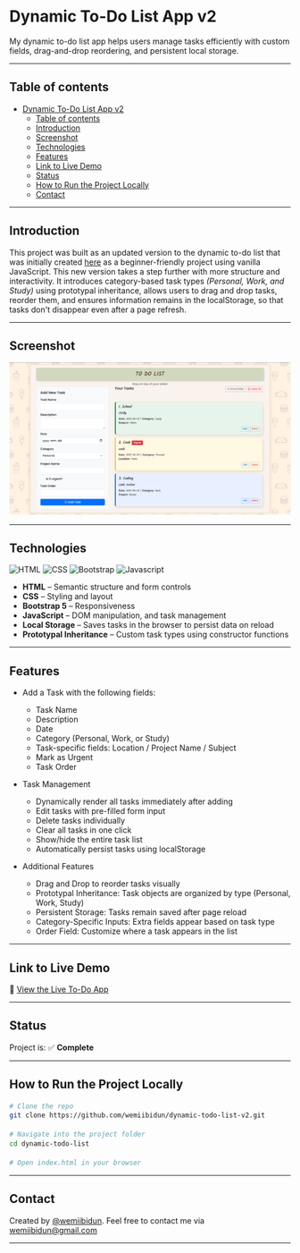 # Dynamic To-Do List App v2
My dynamic to-do list app helps users manage tasks efficiently with custom fields, drag-and-drop reordering, and persistent local storage.

---
## Table of contents
- [Dynamic To-Do List App v2](#dynamic-to-do-list-app-v2)
  - [Table of contents](#table-of-contents)
  - [Introduction](#introduction)
  - [Screenshot](#screenshot)
  - [Technologies](#technologies)
  - [Features](#features)
  - [Link to Live Demo](#link-to-live-demo)
  - [Status](#status)
  - [How to Run the Project Locally](#how-to-run-the-project-locally)
  - [Contact](#contact)
---

## Introduction

This project was built as an updated version to the dynamic to-do list that was initially created [here](https://github.com/wemiibidun/dynamic-todo-list) as a beginner-friendly project using vanilla JavaScript. This new version takes a step further with more structure and interactivity. It introduces category-based task types *(Personal, Work, and Study)* using prototypal inheritance, allows users to drag and drop tasks, reorder them, and ensures information remains in the localStorage, so that tasks don't disappear even after a page refresh.

---

## Screenshot
![To-Do App Screenshot](https://github.com/wemiibidun/dynamic-todo-list-v2/blob/main/dynamic-todo-list.png)

---

## Technologies

![HTML](https://img.shields.io/badge/HTML-E34F26?style=for-the-badge&logo=html5&logoColor=white)
![CSS](https://img.shields.io/badge/CSS-1572B6?&style=for-the-badge&logo=css3&logoColor=white)
![Bootstrap](https://img.shields.io/badge/bootstrap-20232A?style=for-the-badge&logo=bootstrap&logoColor=61DAFB)
![Javascript](https://img.shields.io/badge/Javascript-20232A?style=for-the-badge&logo=javascript&logoColor=F7DF1E)
- **HTML** – Semantic structure and form controls
- **CSS** – Styling and layout 
- **Bootstrap 5** – Responsiveness 
- **JavaScript** – DOM manipulation, and task management
- **Local Storage** – Saves tasks in the browser to persist data on reload
- **Prototypal Inheritance** – Custom task types using constructor functions

---

## Features
- Add a Task with the following fields:
  - Task Name
  - Description
  - Date
  - Category (Personal, Work, or Study)
  - Task-specific fields: Location / Project Name / Subject
  - Mark as Urgent
  - Task Order

- Task Management
    - Dynamically render all tasks immediately after adding
    - Edit tasks with pre-filled form input
    - Delete tasks individually
    - Clear all tasks in one click
    - Show/hide the entire task list
    - Automatically persist tasks using localStorage

- Additional Features
  - Drag and Drop to reorder tasks visually
  - Prototypal Inheritance: Task objects are organized by type (Personal, Work, Study)
  - Persistent Storage: Tasks remain saved after page reload
  - Category-Specific Inputs: Extra fields appear based on task type
  - Order Field: Customize where a task appears in the list

---

## Link to Live Demo

🔗 [View the Live To-Do App](https://wemiibidun.github.io/dynamic-todo-list-v2/)

---

## Status

Project is: ✅ **Complete**

---

## How to Run the Project Locally

```bash
# Clone the repo
git clone https://github.com/wemiibidun/dynamic-todo-list-v2.git

# Navigate into the project folder
cd dynamic-todo-list

# Open index.html in your browser
```
---

## Contact
Created by [@wemiibidun](https://twitter.com/wemiibidun/). Feel free to contact me via wemiibidun@gmail.com

---
